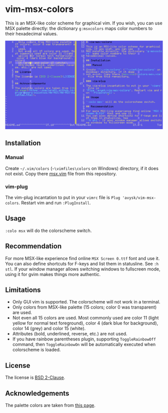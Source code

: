 # vim-msx-colors

This is an MSX-like color scheme for graphical vim. If you wish, you can use
MSX palette directly: the dictionary `g:msxcolors` maps color numbers to their
hexadecimal values.

![Example](Example.png)

## Installation

### Manual

Create `~/.vim/colors` (`~\vimfiles\colors` on Windows) directory, if it does
not exist. Copy there [msx.vim](colors/msx.vim) file from this repository.

### vim-plug

The vim-plug incantation to put in your `vimrc` file is
`Plug 'avysk/vim-msx-colors`. Restart vim and run `:PlugInstall`.

## Usage

`:colo msx` will do the colorscheme switch.

## Recommendation

For more MSX-like experience find online `MSX Screen 0.ttf` font and use it.
You can also define shortcuts for F-keys and list them in statusline. See
`:h stl`. If your window manager allows switching windows to fullscreen mode,
using it for gvim makes things more authentic.

## Limitations

- Only GUI vim is supported. The colorscheme will not work in a terminal.
- Only colors from MSX-like palette (15 colors; color 0 was transparent) are
  used.
- Not even all 15 colors are used. Most commonly used are color 11 (light
  yellow for normal text foreground), color 4 (dark blue for background), color
  14 (grey) and color 15 (white).
- Attributes (bold, underlined, reverse, etc.) are not used.
- If you have rainbow parentheses plugin, supporting `ToggleRainbowOff`
  command, then `ToggleRainbowOn` will be automatically executed when
  colorscheme is loaded.

## License

The license is [BSD 2-Clause](LICENSE.md).

## Acknowledgements

The palette colors are taken from [this page](https://paulwratt.github.io/programmers-palettes/HW-MSX/HW-MSX-palettes.html).
